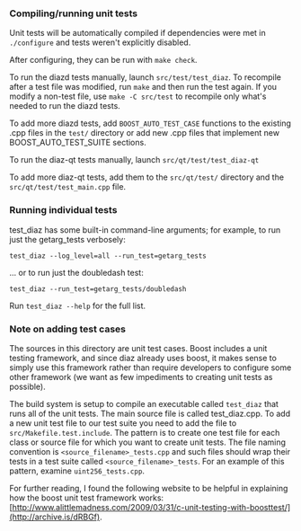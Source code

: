 ### Compiling/running unit tests

Unit tests will be automatically compiled if dependencies were met in `./configure`
and tests weren't explicitly disabled.

After configuring, they can be run with `make check`.

To run the diazd tests manually, launch `src/test/test_diaz`. To recompile
after a test file was modified, run `make` and then run the test again. If you
modify a non-test file, use `make -C src/test` to recompile only what's needed
to run the diazd tests.

To add more diazd tests, add `BOOST_AUTO_TEST_CASE` functions to the existing
.cpp files in the `test/` directory or add new .cpp files that
implement new BOOST_AUTO_TEST_SUITE sections.

To run the diaz-qt tests manually, launch `src/qt/test/test_diaz-qt`

To add more diaz-qt tests, add them to the `src/qt/test/` directory and
the `src/qt/test/test_main.cpp` file.

### Running individual tests

test_diaz has some built-in command-line arguments; for
example, to run just the getarg_tests verbosely:

    test_diaz --log_level=all --run_test=getarg_tests

... or to run just the doubledash test:

    test_diaz --run_test=getarg_tests/doubledash

Run `test_diaz --help` for the full list.

### Note on adding test cases

The sources in this directory are unit test cases.  Boost includes a
unit testing framework, and since diaz already uses boost, it makes
sense to simply use this framework rather than require developers to
configure some other framework (we want as few impediments to creating
unit tests as possible).

The build system is setup to compile an executable called `test_diaz`
that runs all of the unit tests.  The main source file is called
test_diaz.cpp. To add a new unit test file to our test suite you need
to add the file to `src/Makefile.test.include`. The pattern is to create
one test file for each class or source file for which you want to create
unit tests.  The file naming convention is `<source_filename>_tests.cpp`
and such files should wrap their tests in a test suite
called `<source_filename>_tests`. For an example of this pattern,
examine `uint256_tests.cpp`.

For further reading, I found the following website to be helpful in
explaining how the boost unit test framework works:
[http://www.alittlemadness.com/2009/03/31/c-unit-testing-with-boosttest/](http://archive.is/dRBGf).

